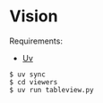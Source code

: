 # Vision
Requirements:
- [Uv](https://docs.astral.sh/uv/#installation)

```shell
$ uv sync
$ cd viewers
$ uv run tableview.py
```
